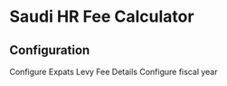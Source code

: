Saudi HR Fee Calculator
=======================

Configuration
--------------
Configure Expats Levy Fee Details
Configure fiscal year